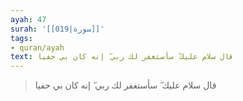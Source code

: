 ```yaml
---
ayah: 47
surah: '[[019|سورة]]'
tags:
- quran/ayah
text: قال سلام عليك ۖ سأستغفر لك ربي ۖ إنه كان بي حفيا
---
```

> قال سلام عليك ۖ سأستغفر لك ربي ۖ إنه كان بي حفيا
